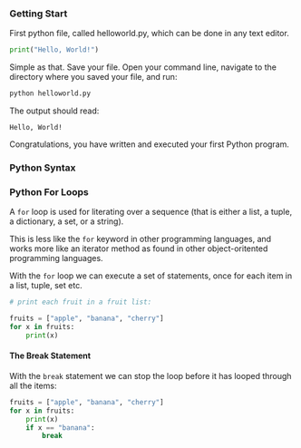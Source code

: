 ### Getting Start

First python file, called helloworld.py, which can be done in any text editor.

```python
print("Hello, World!")
```

Simple as that. Save your file. Open your command line, navigate to the directory where you saved your file, and run:

```bash
python helloworld.py
```

The output should read:

```shell
Hello, World!
```

Congratulations, you have written and executed your first Python program.

### Python Syntax



### Python For Loops

A `for` loop is used for literating over a sequence (that is either a list, a tuple, a dictionary, a set, or a string).

This is less like the `for` keyword in other programming languages, and works more like an iterator method as found in other object-oritented programming languages.

With the `for` loop we can execute a set of statements, once for each item in a list, tuple, set etc.

```python
# print each fruit in a fruit list:

fruits = ["apple", "banana", "cherry"]
for x in fruits:
    print(x)
```

#### The Break Statement

With the `break` statement we can stop the loop before it has looped through all the items:

```python
fruits = ["apple", "banana", "cherry"]
for x in fruits:
    print(x)
    if x == "banana":
        break
```


